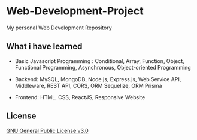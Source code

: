 # Web-Development-Project
My personal Web Development Repository

## What i have learned

- Basic Javascript Programming : Conditional, Array, Function, Object, Functional Programming, Asynchronous, Object-oriented Programming

- Backend: MySQL, MongoDB, Node.js, Express.js, Web Service API, Middleware, REST API, CORS, ORM Sequelize, ORM Prisma
  
- Frontend: HTML, CSS, ReactJS, Responsive Website

## License
[GNU General Public License v3.0](https://choosealicense.com/licenses/gpl-3.0/)

